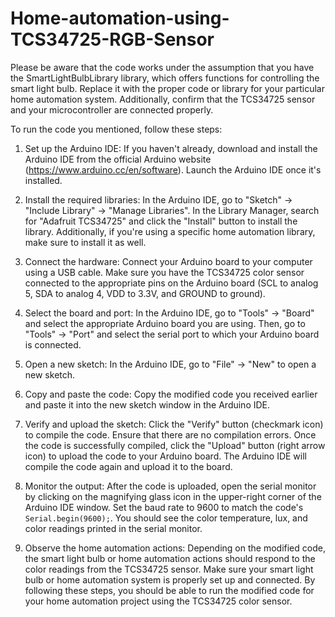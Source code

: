# Home-automation-using-TCS34725-RGB-Sensor
Please be aware that the code works under the assumption that you have the SmartLightBulbLibrary library, which offers functions for controlling the smart light bulb. Replace it with the proper code or library for your particular home automation system. Additionally, confirm that the TCS34725 sensor and your microcontroller are connected properly.

To run the code you mentioned, follow these steps:

1. Set up the Arduino IDE: If you haven't already, download and install the Arduino IDE from the official Arduino website (https://www.arduino.cc/en/software). Launch the Arduino IDE once it's installed.

2. Install the required libraries: In the Arduino IDE, go to "Sketch" -> "Include Library" -> "Manage Libraries". In the Library Manager, search for "Adafruit TCS34725" and click the "Install" button to install the library. Additionally, if you're using a specific home automation library, make sure to install it as well.

3. Connect the hardware: Connect your Arduino board to your computer using a USB cable. Make sure you have the TCS34725 color sensor connected to the appropriate pins on the Arduino board (SCL to analog 5, SDA to analog 4, VDD to 3.3V, and GROUND to ground).

4. Select the board and port: In the Arduino IDE, go to "Tools" -> "Board" and select the appropriate Arduino board you are using. Then, go to "Tools" -> "Port" and select the serial port to which your Arduino board is connected.

5. Open a new sketch: In the Arduino IDE, go to "File" -> "New" to open a new sketch.

6. Copy and paste the code: Copy the modified code you received earlier and paste it into the new sketch window in the Arduino IDE.

7. Verify and upload the sketch: Click the "Verify" button (checkmark icon) to compile the code. Ensure that there are no compilation errors. Once the code is successfully compiled, click the "Upload" button (right arrow icon) to upload the code to your Arduino board. The Arduino IDE will compile the code again and upload it to the board.

8. Monitor the output: After the code is uploaded, open the serial monitor by clicking on the magnifying glass icon in the upper-right corner of the Arduino IDE window. Set the baud rate to 9600 to match the code's `Serial.begin(9600);`. You should see the color temperature, lux, and color readings printed in the serial monitor.

9. Observe the home automation actions: Depending on the modified code, the smart light bulb or home automation actions should respond to the color readings from the TCS34725 sensor. Make sure your smart light bulb or home automation system is properly set up and connected.
By following these steps, you should be able to run the modified code for your home automation project using the TCS34725 color sensor.
